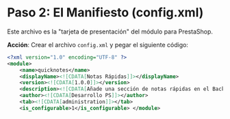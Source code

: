 # Paso 2: El Manifiesto (config.xml)

Este archivo es la "tarjeta de presentación" del módulo para PrestaShop.

**Acción**: Crear el archivo `config.xml` y pegar el siguiente código:

```xml
<?xml version="1.0" encoding="UTF-8" ?>
<module>
    <name>quicknotes</name>
    <displayName><![CDATA[Notas Rápidas]]></displayName>
    <version><![CDATA[1.0.0]]></version>
    <description><![CDATA[Añade una sección de notas rápidas en el Back Office.]]></description>
    <author><![CDATA[Desarrollo PS]]></author>
    <tab><![CDATA[administration]]></tab>
    <is_configurable>1</is_configurable> </module>
```

